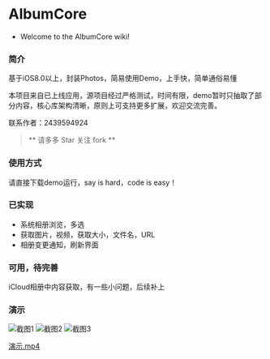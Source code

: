 # AlbumCore

- Welcome to the AlbumCore wiki!

### 简介

基于iOS8.0以上，封装Photos，简易使用Demo，上手快，简单通俗易懂

本项目来自已上线应用，源项目经过严格测试，时间有限，demo暂时只抽取了部分内容，核心库架构清晰，原则上可支持更多扩展，欢迎交流完善。

联系作者：2439594924

> ** 请多多 Star 关注 fork **

### 使用方式

请直接下载demo运行，say is hard，code is easy！

### 已实现

- 系统相册浏览，多选
- 获取图片，视频，获取大小，文件名，URL
- 相册变更通知，刷新界面


### 可用，待完善
iCloud相册中内容获取，有一些小问题，后续补上

### 演示
![截图1](https://github.com/eocleo/AlbumCore/blob/master/Introduction/1.jpeg) ![截图2](https://github.com/eocleo/AlbumCore/blob/master/Introduction/2.jpeg) ![截图3](https://github.com/eocleo/AlbumCore/blob/master/Introduction/3.jpeg)

[演示.mp4](https://github.com/eocleo/AlbumCore/blob/master/Introduction/演示.mp4)

